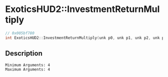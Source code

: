 # ExoticsHUD2::InvestmentReturnMultiply
```c
// 0x005bf780
int ExoticsHUD2::InvestmentReturnMultiply(unk p0, unk p1, unk p2, unk p3)
```
## Description
```
Minimum Arguments: 4
Maximum Arguments: 4
```
